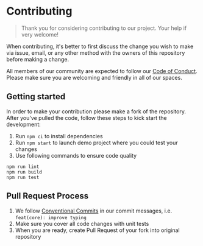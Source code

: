 # Contributing

> Thank you for considering contributing to our project. Your help if very welcome!

When contributing, it's better to first discuss the change you wish to make via issue, email, or any other method with
the owners of this repository before making a change.

All members of our community are expected to follow our [Code of Conduct](CODE_OF_CONDUCT.md). Please make sure you are
welcoming and friendly in all of our spaces.

## Getting started

In order to make your contribution please make a fork of the repository. After you've pulled the code, follow these
steps to kick start the development:

1. Run `npm ci` to install dependencies
2. Run `npm start` to launch demo project where you could test your changes
3. Use following commands to ensure code quality

```
npm run lint
npm run build
npm run test
```

## Pull Request Process

1. We follow [Conventional Commits](https://www.conventionalcommits.org/en/v1.0.0-beta.4/) in our commit messages, i.e.
   `feat(core): improve typing`
2. Make sure you cover all code changes with unit tests
3. When you are ready, create Pull Request of your fork into original repository
